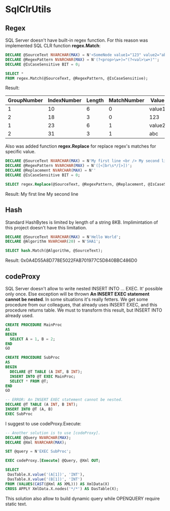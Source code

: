 # SqlClrUtils

## Regex
SQL Server doesn't have built-in regex function. For this reason was implemented SQL CLR function **regex.Match**:
```sql
DECLARE @SourceText NVARCHAR(MAX) = N'<SomeNode value1="123" value2="abc" />';
DECLARE @RegexPattern NVARCHAR(MAX) = N'(?<prop>\w+)="(?<val>\w+)"';
DECLARE @IsCaseSensitive BIT = 0;

SELECT *
FROM regex.Match(@SourceText, @RegexPattern, @IsCaseSensitive);
```

Result:

| GroupNumber | IndexNumber | Length | MatchNumber | Value  | GroupName |
|-------------|-------------|--------|-------------|--------|-----------|
| 1           | 10          | 6      | 0           | value1 | prop      |
| 2           | 18          | 3      | 0           | 123    | val       |
| 1           | 23          | 6      | 1           | value2 | prop      |
| 2           | 31          | 3      | 1           | abc    | val       |

Also was added function **regex.Replace** for replace regex's matches for specific value. 
```sql
DECLARE @SourceText NVARCHAR(MAX) = N'My first line <br /> My second line';
DECLARE @RegexPattern NVARCHAR(MAX) = N'([<]br\s*/[>])';
DECLARE @Replacement NVARCHAR(MAX) = N''
DECLARE @IsCaseSensitive BIT = 0;

SELECT regex.Replace(@SourceText, @RegexPattern, @Replacement, @IsCaseSensitive);
```

Result:
My first line  My second line

## Hash
Standard HashBytes is limited by length of a string 8KB. Implimintation of this project doesn't have this limitation.
```sql
DECLARE @SourceText NVARCHAR(MAX) = N'Hello World';
DECLARE @Algorithm NVARCHAR(20) = N'SHA1';

SELECT hash.Match(@Algorithm, @SourceText);
```

Result:
0x0A4D55A8D778E5022FAB701977C5D840BBC486D0

## codeProxy
SQL Server doesn't allow to write nested INSERT INTO ... EXEC. It' possible only once. Else exception will be thrown **An INSERT EXEC statement cannot be nested**. In some situations it's really fetters. We get some procedure from our сolleagues, that already uses INSERT EXEC, and this procedure returns table. We must to transform this result, but INSERT INTO already used.
```sql
CREATE PROCEDURE MainProc
AS
BEGIN
  SELECT A = 1, B = 2;
END
GO

CREATE PROCEDURE SubProc
AS
BEGIN
  DECLARE @T TABLE (A INT, B INT);
  INSERT INTO @T EXEC MainProc;
  SELECT * FROM @T;
END
GO

-- ERROR: An INSERT EXEC statement cannot be nested.
DECLARE @T TABLE (A INT, B INT);
INSERT INTO @T (A, B)
EXEC SubProc
```

I suggest to use codeProxy.Execute:
```sql
-- Another solution is to use [codeProxy].
DECLARE @Query NVARCHAR(MAX);
DECLARE @Xml NVARCHAR(MAX);

SET @query = N'EXEC SubProc';

EXEC codeProxy.[Execute] @Query, @Xml OUT;

SELECT
 DasTable.X.value('(A[1])', 'INT'),
 DasTable.X.value('(B[1])', 'INT')
FROM (VALUES(CAST(@Xml AS XML))) AS XmlData(X)
CROSS APPLY XmlData.X.nodes('*/*') AS DasTable(X);
```
This solution also allow to build dynamic query while OPENQUERY require static text.
